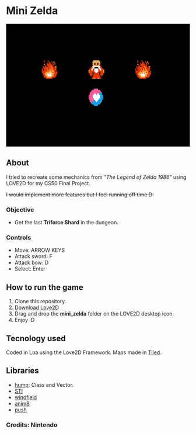 # Mini Zelda

![](love2d.gif)

## About
I tried to recreate some mechanics from *"The Legend of Zelda 1986"* using LOVE2D for my CS50 Final Project.

~~I would implement more features but I feel running off time D:~~

### Objective
* Get the last **Triforce Shard** in the dungeon.

### Controls
* Move: ARROW KEYS
* Attack sword: F
* Attack bow: D
* Select: Enter

## How to run the game

 1. Clone this repository.
 2. [Download Love2D](https://love2d.org/)
 3. Drag and drop the **mini_zelda** folder on the LOVE2D desktop icon.
 4. Enjoy :D

## Tecnology used
Coded in Lua using the Love2D Framework.
Maps made in [Tiled](https://www.mapeditor.org/).

## Libraries
* [hump](https://github.com/vrld/hump): Class and Vector.
* [STI](https://github.com/karai17/Simple-Tiled-Implementation)
* [windfield](https://github.com/a327ex/windfield)
* [anim8](https://github.com/kikito/anim8)
* [push](https://github.com/Ulydev/push)

### Credits: Nintendo
